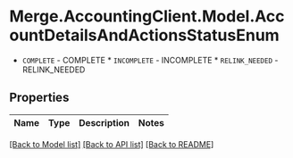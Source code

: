 # Merge.AccountingClient.Model.AccountDetailsAndActionsStatusEnum
* `COMPLETE` - COMPLETE * `INCOMPLETE` - INCOMPLETE * `RELINK_NEEDED` - RELINK_NEEDED

## Properties

Name | Type | Description | Notes
------------ | ------------- | ------------- | -------------

[[Back to Model list]](../README.md#documentation-for-models) [[Back to API list]](../README.md#documentation-for-api-endpoints) [[Back to README]](../README.md)

